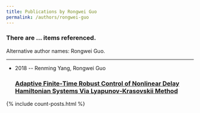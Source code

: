 ```yaml
---
title: Publications by Rongwei Guo
permalink: /authors/rongwei-guo
---
```


<h3 id="number-posts">There are ... items referenced.</h3>
<p id='info-authors'>Alternative author names: Rongwei Guo.</p>
<hr />
<ul class="post-list">
<li><span class='post-meta'>2018 -- Renming Yang, Rongwei Guo</span><h3><a class='post-link' href="{{ site.baseurl }}/adaptive-finite-time-robust-control-of-nonlinear-delay-hamiltonian-systems-via-lyapunov-krasovskii-method">Adaptive Finite‐Time Robust Control of Nonlinear Delay Hamiltonian Systems Via Lyapunov‐Krasovskii Method</a></h3></li>

</ul>
{% include count-posts.html %}
